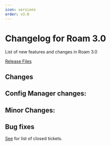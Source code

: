 ```yaml
---
icon: versions
order: v3.0
---
```


# Changelog for Roam 3.0

List of new features and changes in Roam 3.0

[Release Files](https://github.com/terry-longmacch/Roam/releases/tag/3.0.8)

## Changes

## Config Manager changes:

## Minor Changes:

## Bug fixes

[See](https://github.com/terry-longmacch/Roam/issues?q=milestone%3A2.5+is%3Aclosed) for list of closed tickets.
